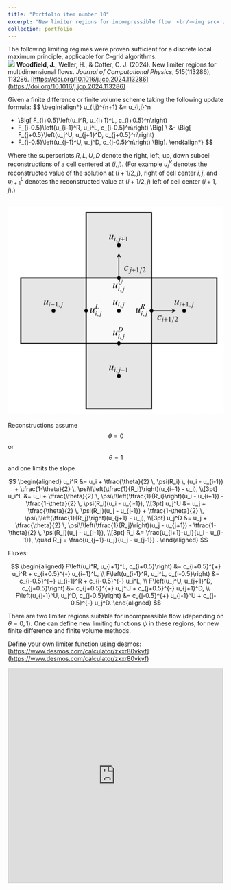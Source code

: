```yaml
---
title: "Portfolio item number 10"
excerpt: "New limiter regions for incompressible flow  <br/><img src='/images/Limiters_2.png'>"
collection: portfolio
---
```

The following limiting regimes were proven sufficient for a discrete local maximum principle, applicable for C-grid algorithms.
<br/><img src='/images/Limiters_2.png'>
**Woodfield, J.**, Weller, H., & Cotter, C. J. (2024). New limiter regions for multidimensional flows. *Journal of Computational Physics*, 515(113286), 113286. [https://doi.org/10.1016/j.jcp.2024.113286](https://doi.org/10.1016/j.jcp.2024.113286)

Given a finite difference or finite volume scheme taking the following update formula:
$$
\begin{align*}
u_{i,j}^{n+1} 
&= u_{i,j}^n 
- \Big[ 
   F_{i+0.5}\left(u_i^R, u_{i+1}^L, c_{i+0.5}^n\right) 
 - F_{i-0.5}\left(u_{i-1}^R, u_i^L, c_{i-0.5}^n\right) 
  \Big] \\
&- \Big[ 
   F_{j+0.5}\left(u_j^U, u_{j+1}^D, c_{j+0.5}^n\right) 
 - F_{j-0.5}\left(u_{j-1}^U, u_j^D, c_{j-0.5}^n\right) 
  \Big].
\end{align*}
$$

Where the superscripts
$R,L,U,D$ denote the right, left, up, down subcell reconstructions of a cell centered at $(i,j)$. (For example $u^R_i$ denotes the reconstructed value of the solution at $(i+1/2,j)$, right of cell center $i,j$, and $u^L_{i+1}$ denotes the reconstructed value at $(i+1/2,j)$ left of cell center $(i+1,j)$.)

<br/><img src='/images/C-grid.png'>

Reconstructions assume $$\theta = 0$$ or $$\theta=1$$ and one limits the slope

$$
\begin{aligned}
u_i^R &= u_i + \tfrac{\theta}{2} \, \psi(R_i) \, (u_i - u_{i-1})
        + \tfrac{1-\theta}{2} \, \psi\!\left(\tfrac{1}{R_i}\right)(u_{i+1} - u_i), \\[3pt]
u_i^L &= u_i + \tfrac{\theta}{2} \, \psi\!\left(\tfrac{1}{R_i}\right)(u_i - u_{i+1})
        - \tfrac{1-\theta}{2} \, \psi(R_i)(u_i - u_{i-1}), \\[3pt]
u_j^U &= u_j + \tfrac{\theta}{2} \, \psi(R_j)(u_j - u_{j-1})
        + \tfrac{1-\theta}{2} \, \psi\!\left(\tfrac{1}{R_j}\right)(u_{j+1} - u_j), \\[3pt]
u_j^D &= u_j + \tfrac{\theta}{2} \, \psi\!\left(\tfrac{1}{R_j}\right)(u_j - u_{j+1})
        - \tfrac{1-\theta}{2} \, \psi(R_j)(u_j - u_{j-1}), \\[3pt]
R_i &= \frac{u_{i+1}-u_i}{u_i - u_{i-1}}, 
\quad R_j = \frac{u_{j+1}-u_j}{u_j - u_{j-1}} .
\end{aligned}
$$

Fluxes:

$$
\begin{aligned} 
F\left(u_i^R, u_{i+1}^L, c_{i+0.5}\right) &= c_{i+0.5}^{+} u_i^R + c_{i+0.5}^{-} u_{i+1}^L, \\
F\left(u_{i-1}^R, u_i^L, c_{i-0.5}\right) &= c_{i-0.5}^{+} u_{i-1}^R + c_{i-0.5}^{-} u_i^L, \\
F\left(u_j^U, u_{j+1}^D, c_{j+0.5}\right) &= c_{j+0.5}^{+} u_j^U + c_{j+0.5}^{-} u_{j+1}^D, \\
F\left(u_{j-1}^U, u_j^D, c_{j-0.5}\right) &= c_{j-0.5}^{+} u_{j-1}^U + c_{j-0.5}^{-} u_j^D.
\end{aligned}
$$

There are two limiter regions suitable for incompressible flow (depending on $\theta=0,1$). One can define new limiting functions $\psi$ in these regions, for new finite difference and finite volume methods. 

 Define your own limiter function using desmos:
 [https://www.desmos.com/calculator/zxxr80vkyf](https://www.desmos.com/calculator/zxxr80vkyf)

 <iframe src="https://www.desmos.com/calculator/zxxr80vkyf?embed" width="500" height="500" style="border: 1px solid #ccc" frameborder=0></iframe>
 
<!-- 

Here are some:  -->
<!-- <br/><img src='/images/Limiters.png'> -->
